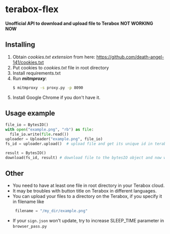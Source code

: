 # terabox-flex
**Unofficial API to download and upload file to Terabox**
**NOT WORKING NOW**

## Installing
1. Obtain *cookies.txt extension* from here: https://github.com/death-angel-141/cookies.txt
2. Put cookies to *cookies.txt* file in root directory
3. Install requirements.txt
4. Run ***mitmproxy***:
    ``` bash
    $ mitmproxy -s proxy.py -p 8090
    ```
5. Install Google Chrome if you don't have it.

## Usage example
``` python
file_io = BytesIO()
with open("example.png", "rb") as file:
  file_io.write(file.read())
uploader = Uploader("example.png", file_io)
fs_id = uploader.upload()  # upload file and get its unique id in terabox

result = BytesIO()
download(fs_id, result) # download file to the bytesIO object and now we can save it or do smth else
```

## Other
- You need to have at least one file in root directory in your Terabox cloud.
- It may be troubles with button title on Terabox in different languages.
- You can upload your files to a directory on the Terabox, if you specify it in filename like
  ``` python
   filename = "/my_dir/example.png"
  ```
- If your `sign.json` won't update, try to increase SLEEP_TIME parameter in `browser_pass.py`




